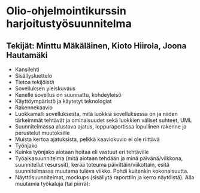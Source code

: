 # Olio-ohjelmointikurssin harjoitustyösuunnitelma

## Tekijät: Minttu Mäkäläinen, Kioto Hiirola, Joona Hautamäki

- Kansilehti
- Sisällysluettelo
- Tietoa tekijöistä
- Sovelluksen yleiskuvaus
- Kenelle sovellus on suunnattu, kohdeyleisö
- Käyttöympäristö ja käytetyt teknologiat
- Rakennekaavio
 - Luokkamalli sovelluksesta, mitä luokkia sovelluksessa on ja niiden tärkeimmät tehtävät ja ominaisuudet sekä luokkien väliset suhteet, UML
 - Suunnitelmassa alustava ajatus, loppuraportissa lopullinen rakenne ja perustelut muutoksille
 - Muista kertoa ajatuksista, pelkkä kaaviokuvio ei ole riittävä
- Työnjako
 - Kuinka työnjako aiotaan hoitaa eli vastuut eri tehtäville
 - Työaikasuunnitelma (mitä aiotaan tehdään ja minä päivänä/viikkona, suunnitellut resurssit), kerää toteuma päivittäin/viikottain, esitä suunnitelmassa muutama tuleva viikko. Pohdi kuitenkin kokonaisuutta.
- Näyttösuunnitelmat, mockups (sisällytä raporttiin ja kerro näytöistä). Alla muutamia työkaluja (tai piirrä):
